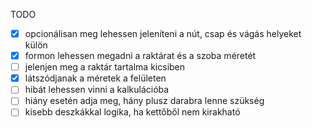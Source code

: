 TODO

- [x] opcionálisan meg lehessen jeleníteni a nút, csap és vágás helyeket külön 
- [x] formon lehessen megadni a raktárat és a szoba méretét
- [ ] jelenjen meg a raktár tartalma kicsiben
- [x] látszódjanak a méretek a felületen
- [ ] hibát lehessen vinni a kalkulációba
- [ ] hiány esetén adja meg, hány plusz darabra lenne szükség
- [ ] kisebb deszkákkal logika, ha kettőből nem kirakható